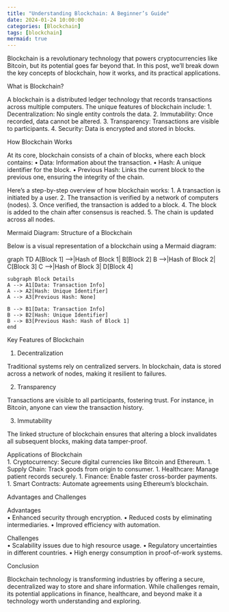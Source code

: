 ```yaml
---
title: "Understanding Blockchain: A Beginner’s Guide"
date: 2024-01-24 10:00:00
categories: [Blockchain]
tags: [blockchain]
mermaid: true
---
```


Blockchain is a revolutionary technology that powers cryptocurrencies like Bitcoin, but its potential goes far beyond that. In this post, we’ll break down the key concepts of blockchain, how it works, and its practical applications.

What is Blockchain?

A blockchain is a distributed ledger technology that records transactions across multiple computers. The unique features of blockchain include:
	1.	Decentralization: No single entity controls the data.
	2.	Immutability: Once recorded, data cannot be altered.
	3.	Transparency: Transactions are visible to participants.
	4.	Security: Data is encrypted and stored in blocks.

How Blockchain Works

At its core, blockchain consists of a chain of blocks, where each block contains:
	•	Data: Information about the transaction.
	•	Hash: A unique identifier for the block.
	•	Previous Hash: Links the current block to the previous one, ensuring the integrity of the chain.

Here’s a step-by-step overview of how blockchain works:
	1.	A transaction is initiated by a user.
	2.	The transaction is verified by a network of computers (nodes).
	3.	Once verified, the transaction is added to a block.
	4.	The block is added to the chain after consensus is reached.
	5.	The chain is updated across all nodes.

Mermaid Diagram: Structure of a Blockchain

Below is a visual representation of a blockchain using a Mermaid diagram:

graph TD
    A[Block 1] -->|Hash of Block 1| B[Block 2]
    B -->|Hash of Block 2| C[Block 3]
    C -->|Hash of Block 3| D[Block 4]

    subgraph Block Details
    A --> A1[Data: Transaction Info]
    A --> A2[Hash: Unique Identifier]
    A --> A3[Previous Hash: None]

    B --> B1[Data: Transaction Info]
    B --> B2[Hash: Unique Identifier]
    B --> B3[Previous Hash: Hash of Block 1]
    end

Key Features of Blockchain

1. Decentralization

Traditional systems rely on centralized servers. In blockchain, data is stored across a network of nodes, making it resilient to failures.

2. Transparency

Transactions are visible to all participants, fostering trust. For instance, in Bitcoin, anyone can view the transaction history.

3. Immutability

The linked structure of blockchain ensures that altering a block invalidates all subsequent blocks, making data tamper-proof.

Applications of Blockchain  
	1. Cryptocurrency: Secure digital currencies like Bitcoin and Ethereum.
	1.	Supply Chain: Track goods from origin to consumer.
	1.	Healthcare: Manage patient records securely.
	1.	Finance: Enable faster cross-border payments.
	1.	Smart Contracts: Automate agreements using Ethereum’s blockchain.

Advantages and Challenges

Advantages  
	•	Enhanced security through encryption.
	•	Reduced costs by eliminating intermediaries.
	•	Improved efficiency with automation.

Challenges  
	•	Scalability issues due to high resource usage.
	•	Regulatory uncertainties in different countries.
	•	High energy consumption in proof-of-work systems.

Conclusion

Blockchain technology is transforming industries by offering a secure, decentralized way to store and share information. While challenges remain, its potential applications in finance, healthcare, and beyond make it a technology worth understanding and exploring.

